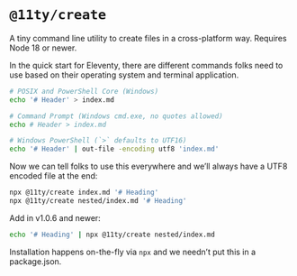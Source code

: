 # `@11ty/create`

A tiny command line utility to create files in a cross-platform way. Requires Node 18 or newer.

In the quick start for Eleventy, there are different commands folks need to use based on their operating system and terminal application.

```sh
# POSIX and PowerShell Core (Windows)
echo '# Header' > index.md

# Command Prompt (Windows cmd.exe, no quotes allowed)
echo # Header > index.md

# Windows PowerShell (`>` defaults to UTF16)
echo '# Header' | out-file -encoding utf8 'index.md'
```

Now we can tell folks to use this everywhere and we’ll always have a UTF8 encoded file at the end:

```sh
npx @11ty/create index.md '# Heading'
npx @11ty/create nested/index.md '# Heading'
```

Add in v1.0.6 and newer:
```sh
echo '# Heading' | npx @11ty/create nested/index.md
```

Installation happens on-the-fly via `npx` and we needn’t put this in a package.json.
